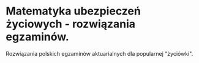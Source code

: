 # Matematyka ubezpieczeń życiowych - rozwiązania egzaminów.
Rozwiązania polskich egzaminów aktuarialnych dla popularnej "życiówki".
